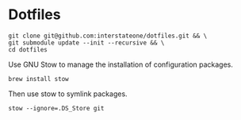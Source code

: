 # Dotfiles

```
git clone git@github.com:interstateone/dotfiles.git && \ 
git submodule update --init --recursive && \
cd dotfiles
```

Use GNU Stow to manage the installation of configuration packages.

`brew install stow`

Then use stow to symlink packages.

`stow --ignore=.DS_Store git`
